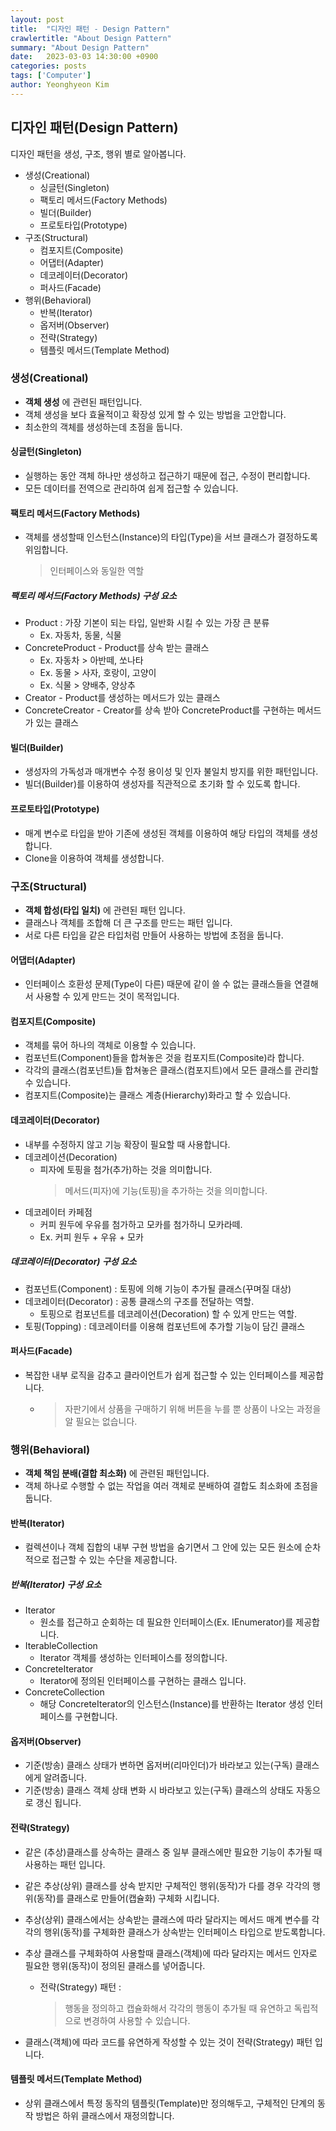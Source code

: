 ```yaml
---
layout: post
title:  "디자인 패턴 - Design Pattern"
crawlertitle: "About Design Pattern"
summary: "About Design Pattern"
date:   2023-03-03 14:30:00 +0900
categories: posts
tags: ['Computer']
author: Yeonghyeon Kim
---
```


## 디자인 패턴(Design Pattern)

디자인 패턴을 생성, 구조, 행위 별로 알아봅니다.

* 생성(Creational)
  * 싱글턴(Singleton)
  * 팩토리 메서드(Factory Methods)
  * 빌더(Builder)
  * 프로토타입(Prototype)
* 구조(Structural)
  * 컴포지트(Composite)
  * 어댑터(Adapter)
  * 데코레이터(Decorator)
  * 퍼사드(Facade)
* 행위(Behavioral)
  * 반복(Iterator)
  * 옵저버(Observer)
  * 전략(Strategy)
  * 템플릿 메서드(Template Method)

### 생성(Creational)

* __객체 생성__ 에 관련된 패턴입니다.
* 객체 생성을 보다 효율적이고 확장성 있게 할 수 있는 방법을 고안합니다.
* 최소한의 객체를 생성하는데 초점을 둡니다.

#### 싱글턴(Singleton)

* 실행하는 동안 객체 하나만 생성하고 접근하기 때문에 접근, 수정이 편리합니다.
* 모든 데이터를 전역으로 관리하여 쉽게 접근할 수 있습니다.

#### 팩토리 메서드(Factory Methods)

* 객체를 생성할때 인스턴스(Instance)의 타입(Type)을 서브 클래스가 결정하도록 위임합니다.
    > 인터페이스와 동일한 역할

##### 팩토리 메서드(Factory Methods) 구성 요소

* Product : 가장 기본이 되는 타입, 일반화 시킬 수 있는 가장 큰 분류
  * Ex. 자동차, 동물, 식물
* ConcreteProduct - Product를 상속 받는 클래스
  * Ex. 자동차 > 아반떼, 쏘나타
  * Ex. 동물 > 사자, 호랑이, 고양이
  * Ex. 식물 > 양배추, 양상추
* Creator - Product를 생성하는 메서드가 있는 클래스
* ConcreteCreator - Creator를 상속 받아 ConcreteProduct를 구현하는 메서드가 있는 클래스

#### 빌더(Builder)

* 생성자의 가독성과 매개변수 수정 용이성 및 인자 불일치 방지를 위한 패턴입니다.
* 빌더(Builder)를 이용하여 생성자를 직관적으로 초기화 할 수 있도록 합니다.

#### 프로토타입(Prototype)

* 매계 변수로 타입을 받아 기존에 생성된 객체를 이용하여 해당 타입의 객체를 생성합니다.
* Clone을 이용하여 객체를 생성합니다.

### 구조(Structural)

* __객체 합성(타입 일치)__ 에 관련된 패턴 입니다.
* 클래스나 객체를 조합해 더 큰 구조를 만드는 패턴 입니다.
* 서로 다른 타입을 같은 타입처럼 만들어 사용하는 방법에 초점을 둡니다.

#### 어댑터(Adapter)

* 인터페이스 호환성 문제(Type이 다른) 때문에 같이 쓸 수 없는 클래스들을 연결해서 사용할 수 있게 만드는 것이 목적입니다.

#### 컴포지트(Composite)

* 객체를 묶어 하나의 객체로 이용할 수 있습니다.
* 컴포넌트(Component)들을 합쳐놓은 것을 컴포지트(Composite)라 합니다.
* 각각의 클래스(컴포넌트)들 합쳐놓은 클래스(컴포지트)에서 모든 클래스를 관리할 수 있습니다.
* 컴포지트(Composite)는 클래스 계층(Hierarchy)화라고 할 수 있습니다.

#### 데코레이터(Decorator)

* 내부를 수정하지 않고 기능 확장이 필요할 때 사용합니다.
* 데코레이션(Decoration)
  * 피자에 토핑을 첨가(추가)하는 것을 의미합니다.
    > 메서드(피자)에 기능(토핑)을 추가하는 것을 의미합니다.
* 데코레이터 카페점
  * 커피 원두에 우유를 첨가하고 모카를 첨가하니 모카라떼.
  * Ex. 커피 원두 + 우유 + 모카

##### 데코레이터(Decorator) 구성 요소

* 컴포넌트(Component)   : 토핑에 의해 기능이 추가될 클래스(꾸며질 대상)
* 데코레이터(Decorator) : 공통 클래스의 구조를 전달하는 역할.
  * 토핑으로 컴포넌트를 데코레이션(Decoration) 할 수 있게 만드는 역할.
* 토핑(Topping)         : 데코레이터를 이용해 컴포넌트에 추가할 기능이 담긴 클래스

#### 퍼사드(Facade)

* 복잡한 내부 로직을 감추고 클라이언트가 쉽게 접근할 수 있는 인터페이스를 제공합니다.
  * > 자판기에서 상품을 구매하기 위해 버튼을 누를 뿐 상품이 나오는 과정을 알 필요는 없습니다.

### 행위(Behavioral)

* __객체 책임 분배(결합 최소화)__ 에 관련된 패턴입니다.
* 객체 하나로 수행할 수 없는 작업을 여러 객체로 분배하여 결합도 최소화에 초점을 둡니다.

#### 반복(Iterator)

* 컬렉션이나 객체 집합의 내부 구현 방법을 숨기면서 그 안에 있는 모든 원소에 순차적으로 접근할 수 있는 수단을 제공합니다.

##### 반복(Iterator) 구성 요소

* Iterator
  * 원소를 접근하고 순회하는 데 필요한 인터페이스(Ex. IEnumerator)를 제공합니다.
* IterableCollection
  * Iterator 객체를 생성하는 인터페이스를 정의합니다.
* ConcreteIterator
  * Iterator에 정의된 인터페이스를 구현하는 클래스 입니다.
* ConcreteCollection
  * 해당 ConcreteIterator의 인스턴스(Instance)를 반환하는 Iterator 생성 인터페이스를 구현합니다.

#### 옵저버(Observer)

* 기준(방송) 클래스 상태가 변하면 옵저버(리마인더)가 바라보고 있는(구독) 클래스에게 알려줍니다.
* 기준(방송) 클래스 객체 상태 변화 시 바라보고 있는(구독) 클래스의 상태도 자동으로 갱신 됩니다.

#### 전략(Strategy)

* 같은 (추상)클래스를 상속하는 클래스 중 일부 클래스에만 필요한 기능이 추가될 때 사용하는 패턴 입니다.

* 같은 추상(상위) 클래스를 상속 받지만 구체적인 행위(동작)가 다를 경우 각각의 행위(동작)를 클래스로 만들어(캡슐화) 구체화 시킵니다.

* 추상(상위) 클래스에서는 상속받는 클래스에 따라 달라지는 메서드 매계 변수를
각각의 행위(동작)를 구체화한 클래스가 상속받는 인터페이스 타입으로 받도록합니다.

* 추상 클래스를 구체화하여 사용할때 클래스(객체)에 따라 달라지는 메서드 인자로 필요한 행위(동작)이 정의된 클래스를 넣어줍니다.

  * 전략(Strategy) 패턴 :  
    >행동을 정의하고 캡슐화해서 각각의 행동이 추가될 때 유연하고 독립적으로 변경하여 사용할 수 있습니다.

* 클래스(객체)에 따라 코드를 유연하게 작성할 수 있는 것이 전략(Strategy) 패턴 입니다.

#### 템플릿 메서드(Template Method)

* 상위 클래스에서 특정 동작의 템플릿(Template)만 정의해두고, 구체적인 단계의 동작 방법은 하위 클래스에서 재정의합니다.
